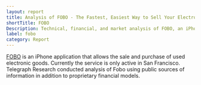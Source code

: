 ```yaml
---
layout: report
title: Analysis of FOBO - The Fastest, Easiest Way to Sell Your Electronics
shortTitle: FOBO
Description: Technical, financial, and market analysis of FOBO, an iPhone app for local sales of electronics. 
label: fobo
category: Report
---
```


[FOBO](http://fobo.net) is an iPhone application that allows the sale and purchase of used electronic goods. Currently the service is only active in San Francisco. Telegraph Research conducted analysis of Fobo using public sources of information in addition to proprietary financial models. 

